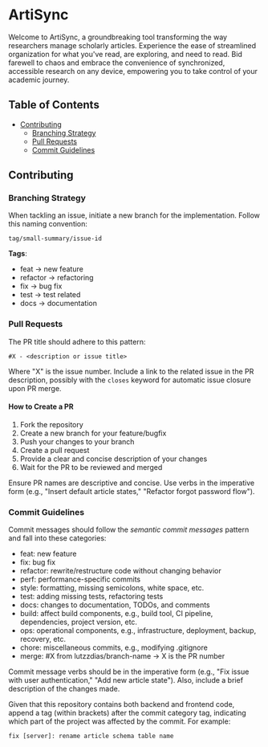 # ArtiSync

Welcome to ArtiSync, a groundbreaking tool transforming the way researchers manage scholarly articles. Experience the ease of streamlined organization for what you've read, are exploring, and need to read. Bid farewell to chaos and embrace the convenience of synchronized, accessible research on any device, empowering you to take control of your academic journey.

## Table of Contents

- [Contributing](#contributing)
  - [Branching Strategy](#branches)
  - [Pull Requests](#pull-requests)
  - [Commit Guidelines](#commits)

## Contributing

### Branching Strategy

When tackling an issue, initiate a new branch for the implementation. Follow this naming convention:

```
tag/small-summary/issue-id
```

**Tags**:
* feat -> new feature
* refactor -> refactoring
* fix -> bug fix
* test -> test related
* docs -> documentation

### Pull Requests

The PR title should adhere to this pattern:

```
#X - <description or issue title>
```

Where "X" is the issue number. Include a link to the related issue in the PR description, possibly with the `closes` keyword for automatic issue closure upon PR merge.

#### How to Create a PR

1. Fork the repository
2. Create a new branch for your feature/bugfix
3. Push your changes to your branch
4. Create a pull request
5. Provide a clear and concise description of your changes
6. Wait for the PR to be reviewed and merged

Ensure PR names are descriptive and concise. Use verbs in the imperative form (e.g., "Insert default article states," "Refactor forgot password flow").

### Commit Guidelines

Commit messages should follow the _semantic commit messages_ pattern and fall into these categories:

* feat: new feature
* fix: bug fix
* refactor: rewrite/restructure code without changing behavior
* perf: performance-specific commits
* style: formatting, missing semicolons, white space, etc.
* test: adding missing tests, refactoring tests
* docs: changes to documentation, TODOs, and comments
* build: affect build components, e.g., build tool, CI pipeline, dependencies, project version, etc.
* ops: operational components, e.g., infrastructure, deployment, backup, recovery, etc.
* chore: miscellaneous commits, e.g., modifying .gitignore
* merge: #X from lutzzdias/branch-name -> X is the PR number

Commit message verbs should be in the imperative form (e.g., "Fix issue with user authentication," "Add new article state"). Also, include a brief description of the changes made.

Given that this repository contains both backend and frontend code, append a tag (within brackets) after the commit category tag, indicating which part of the project was affected by the commit. For example:

```
fix [server]: rename article schema table name
```

